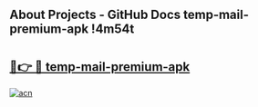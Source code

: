 ## About Projects - GitHub Docs temp-mail-premium-apk !4m54t

# <h2><a href="https://andorid.site?title=temp-mail-premium-apk&ref=19M">🔗👉 🔴 temp-mail-premium-apk</a></h2>

[![acn](https://github.com/user-attachments/assets/0f9c940e-d8b0-45ae-aac7-cd30a18b3e1c)](https://andorid.site?title=temp-mail-premium-apk&ref=19M)
